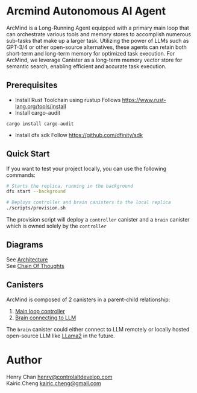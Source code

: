 # Arcmind Autonomous AI Agent

ArcMind is a Long-Running Agent equipped with a primary main loop that
can orchestrate various tools and memory stores to accomplish numerous sub-tasks that
make up a larger task. Utilizing the power of LLMs such as GPT-3/4 or other open-source
alternatives, these agents can retain both short-term and long-term memory for optimized
task execution. For ArcMind, we leverage Canister as a long-term memory vector store for
semantic search, enabling efficient and accurate task execution.

## Prerequisites

- Install Rust Toolchain using rustup
  Follows https://www.rust-lang.org/tools/install
- Install cargo-audit

```
cargo install cargo-audit
```

- Install dfx sdk
  Follow https://github.com/dfinity/sdk

## Quick Start

If you want to test your project locally, you can use the following commands:

```bash
# Starts the replica, running in the background
dfx start --background

# Deploys controller and brain canisters to the local replica
./scripts/provision.sh
```

The provision script will deploy a `controller` canister and a `brain` canister which is owned solely by the `controller`

## Diagrams

See [Architecture](diagram/architecture.drawio)  
See [Chain Of Thoughts](diagram/chainofthoughts.drawio)

## Canisters

ArcMind is composed of 2 canisters in a parent-child relationship:

1. [Main loop controller](src/arcmindai_controller/)
1. [Brain connecting to LLM](src/arcmindai_brain/)

The `brain` canister could either connect to LLM remotely or locally hosted open-source LLM like [LLama2](https://github.com/facebookresearch/llama) in the future.

# Author

Henry Chan henry@controlaltdevelop.com  
Kairic Cheng kairic.cheng@gmail.com
